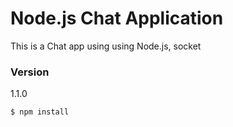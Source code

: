 # Node.js Chat Application


This is a Chat app using using Node.js, socket

### Version
1.1.0


```sh
$ npm install
```
